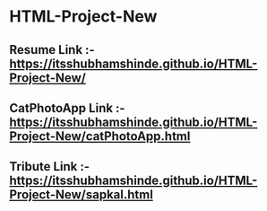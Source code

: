 # HTML-Project-New
## Resume Link :- https://itsshubhamshinde.github.io/HTML-Project-New/
## CatPhotoApp Link :- https://itsshubhamshinde.github.io/HTML-Project-New/catPhotoApp.html
## Tribute Link :- https://itsshubhamshinde.github.io/HTML-Project-New/sapkal.html
